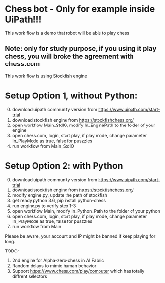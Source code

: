 [image1]:https://www.chess.com/bundles/web/images/offline-play/standardboard.6a504885.png

# Chess bot - Only for example inside UiPath!!!

This work flow is a demo that robot will be able to play chess
## Note: only for study purpose, if you using it play chess, you will broke the agreement with chess.com

This work flow is using Stockfish engine

# Setup Option 1, without Python:

0. download uipath community version from https://www.uipath.com/start-trial
1. download stockfish engine from https://stockfishchess.org/
3. open workflow Main_StdIO, modify In_EnginePath to the folder of your engine
4. open chess.com, login, start play, if play mode, change parameter In_PlayMode as true, false for puszzles
5. run workflow from Main_StdIO

# Setup Option 2: with Python 

0. download uipath community version from https://www.uipath.com/start-trial
1. download stockfish engine from https://stockfishchess.org/
2. modify engine.py, update the path of stockfish
3. get ready python 3.6, pip install python-chess
4. run engine.py to verify step 1-3
5. open workflow Main, modify In_Python_Path to the folder of your python
6. open chess.com, login, start play, if play mode, change parameter In_PlayMode as true, false for puszzles
7. run workflow from Main

Please be aware, your account and IP might be banned if keep playing for long.

TODO:
1. 2nd engine for Alpha-zero-chess in AI Fabric
2. Random delays to mimic human behavior  
3. Support https://www.chess.com/play/computer which has totally diffrent selectors
